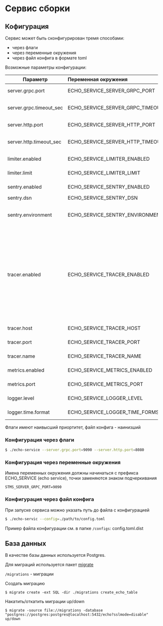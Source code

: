 # Сервис сборки

## Кофигурация

Сервис может быть сконфигурирован тремя способами:

- через флаги
- через переменные окружения
- через файл конфига в формате toml

Возможные параметры конфигурации:

| Параметр                                  |   Переменная окружения                    | Значение по умолчанию  | Описание                              |
| -------------                             | :-------------                            | :-----                 |:-------------                         |
| server.grpc.port                          | ECHO_SERVICE_SERVER_GRPC_PORT                     | 9090                   | grpc port server                      |
| server.grpc.timeout_sec                   | ECHO_SERVICE_SERVER_GRPC_TIMEOUT_SEC              | 86400                  | server grpc connection timeout        |
| server.http.port                          | ECHO_SERVICE_SERVER_HTTP_PORT                     | 8080                   | http port server                      |
| server.http.timeout_sec                   | ECHO_SERVICE_SERVER_HTTP_TIMEOUT_SEC              | 86400                  | server http connection timeout    |
| limiter.enabled                           | ECHO_SERVICE_LIMITER_ENABLED                      | false                  | Enables or disables limiter |
| limiter.limit                             | ECHO_SERVICE_LIMITER_LIMIT                        | 10000.0                | Limit tokens per second     |
| sentry.enabled                            | ECHO_SERVICE_SENTRY_ENABLED                       | false                  | Enables or disables sentry                            |
| sentry.dsn                                | ECHO_SERVICE_SENTRY_DSN                           | https://7e67a2b5fd034e9dbb7cdc7d4cd1bccd@sentry.eldorado.ru//11 |Sentry addres |
| sentry.environment                        | ECHO_SERVICE_SENTRY_ENVIRONMENT                   | dev                    | The environment to be sent with events |
| tracer.enabled                            | ECHO_SERVICE_TRACER_ENABLED                       | false                  | флаг, если указан, то в opentracing будут отправляться трассировки путей запросов (если передан через флаги, то любое значение будет соотвествоать true)     |
| tracer.host                               | ECHO_SERVICE_TRACER_HOST                          | 127.0.0.1              | хост трасировщика                                     |
| tracer.port                               | ECHO_SERVICE_TRACER_PORT                          | 5775                   | порт трасировщика                                     |
| tracer.name                               | ECHO_SERVICE_TRACER_NAME                          | STMS                   | название трасировщика                                     |
| metrics.enabled                           | ECHO_SERVICE_METRICS_ENABLED                      | false                  | Enables or disables metric                            |
| metrics.port                              | ECHO_SERVICE_METRICS_PORT                         | 9153                   | metrics server http port                              |
| logger.level                              | ECHO_SERVICE_LOGGER_LEVEL                         | emerg                  | log level ([syslog](https://en.wikipedia.org/wiki/Syslog#Severity_level))              |
| logger.time.format                        | ECHO_SERVICE_LOGGER_TIME_FORMST                   | 2006-01-02T15:04:05.999999999Z07:00 |[time format for logger](https://golang.org/src/time/format.go)                |

Флаги имеют наивысший приортитет, файл конфига - наинизший

### Конфигурация через флаги

```bash
$ ./echo-service --server.grpc.port=9090 --server.http.port=8080
```

### Конфигурация через переменные окружения

Имена переменных окружения должны начинаться с префикса ECHO_SERVICE (echo service), точки заменяются знаком
подчеркивания

```
STMS_SERVER_GRPC_PORT=9090
```

### Конфигурация через файл конфига

При запуске сервиса можно указать путь до файла с конфигурацией

```bash
$ ./echo-servic --config=./path/to/config.toml
```

Пример файла конфигурации см. в папке `/configs`: config.toml.dist

## База данных

В качестве базы данных используется Postgres.

Для миграций используется пакет [migrate](https://github.com/golang-migrate/migrate)

`/migrations` - миграции

Создать миграцию

```
$ migrate create -ext SQL -dir ./migrations create_echo_table
```

Накатить/откатить миграции up/down

```
$ migrate -source file://migrations -database "postgres://postgres:postgres@localhost:5432/echo?sslmode=disable" up/down
```
